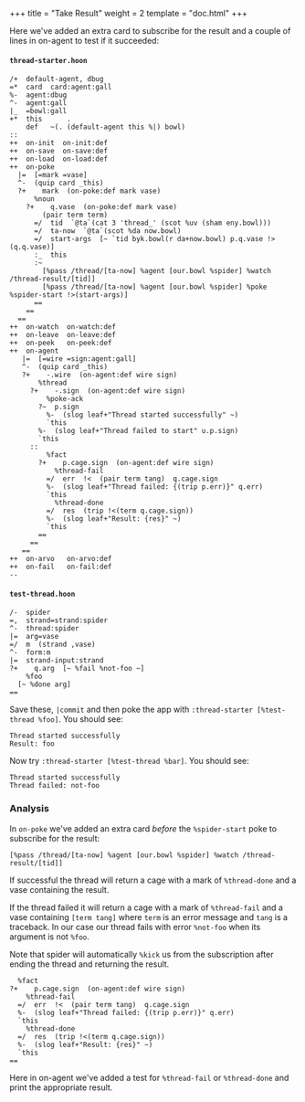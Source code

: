 +++
title = "Take Result"
weight = 2
template = "doc.html"
+++

Here we've added an extra card to subscribe for the result and a couple of lines in on-agent to test if it succeeded:

#### `thread-starter.hoon`

```hoon
/+  default-agent, dbug
=*  card  card:agent:gall
%-  agent:dbug
^-  agent:gall
|_  =bowl:gall
+*  this      .
    def   ~(. (default-agent this %|) bowl)
::
++  on-init  on-init:def
++  on-save  on-save:def
++  on-load  on-load:def
++  on-poke
  |=  [=mark =vase]
  ^-  (quip card _this)
  ?+    mark  (on-poke:def mark vase)
      %noun
    ?+    q.vase  (on-poke:def mark vase)
        (pair term term)
      =/  tid  `@ta`(cat 3 'thread_' (scot %uv (sham eny.bowl)))
      =/  ta-now  `@ta`(scot %da now.bowl)
      =/  start-args  [~ `tid byk.bowl(r da+now.bowl) p.q.vase !>(q.q.vase)]
      :_  this
      :~
        [%pass /thread/[ta-now] %agent [our.bowl %spider] %watch /thread-result/[tid]]
        [%pass /thread/[ta-now] %agent [our.bowl %spider] %poke %spider-start !>(start-args)]
      ==
    ==
  ==
++  on-watch  on-watch:def
++  on-leave  on-leave:def
++  on-peek   on-peek:def
++  on-agent
   |=  [=wire =sign:agent:gall]
   ^-  (quip card _this)
   ?+    -.wire  (on-agent:def wire sign)
       %thread
     ?+    -.sign  (on-agent:def wire sign)
         %poke-ack
       ?~  p.sign
         %-  (slog leaf+"Thread started successfully" ~)
         `this
       %-  (slog leaf+"Thread failed to start" u.p.sign)
       `this
     ::
         %fact
       ?+    p.cage.sign  (on-agent:def wire sign)
           %thread-fail
         =/  err  !<  (pair term tang)  q.cage.sign
         %-  (slog leaf+"Thread failed: {(trip p.err)}" q.err)
         `this
           %thread-done
         =/  res  (trip !<(term q.cage.sign))
         %-  (slog leaf+"Result: {res}" ~)
         `this
       ==
     ==
   ==
++  on-arvo   on-arvo:def
++  on-fail   on-fail:def
--
```

#### `test-thread.hoon`

```hoon
/-  spider
=,  strand=strand:spider
^-  thread:spider
|=  arg=vase
=/  m  (strand ,vase)
^-  form:m
|=  strand-input:strand
?+    q.arg  [~ %fail %not-foo ~]
    %foo
  [~ %done arg]
==
```

Save these, `|commit` and then poke the app with `:thread-starter [%test-thread %foo]`. You should see:

```
Thread started successfully
Result: foo
```

Now try `:thread-starter [%test-thread %bar]`. You should see:

```
Thread started successfully
Thread failed: not-foo
```

### Analysis

In `on-poke` we've added an extra card _before_ the `%spider-start` poke to subscribe for the result:

```hoon
[%pass /thread/[ta-now] %agent [our.bowl %spider] %watch /thread-result/[tid]]
```

If successful the thread will return a cage with a mark of `%thread-done` and a vase containing the result.

If the thread failed it will return a cage with a mark of `%thread-fail` and a vase containing `[term tang]` where `term` is an error message and `tang` is a traceback. In our case our thread fails with error `%not-foo` when its argument is not `%foo`.

Note that spider will automatically `%kick` us from the subscription after ending the thread and returning the result.

```hoon
  %fact
?+    p.cage.sign  (on-agent:def wire sign)
    %thread-fail
  =/  err  !<  (pair term tang)  q.cage.sign
  %-  (slog leaf+"Thread failed: {(trip p.err)}" q.err)
  `this
    %thread-done
  =/  res  (trip !<(term q.cage.sign))
  %-  (slog leaf+"Result: {res}" ~)
  `this
==
```

Here in on-agent we've added a test for `%thread-fail` or `%thread-done` and print the appropriate result.
